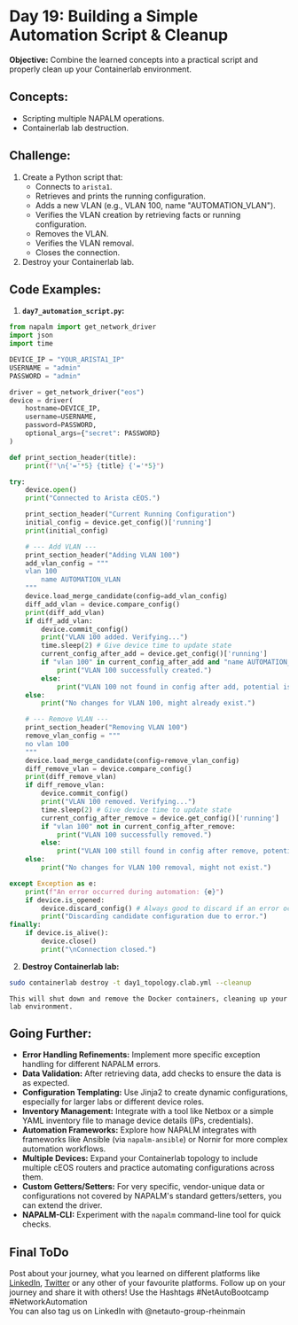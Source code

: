 # **Day 19: Building a Simple Automation Script & Cleanup**

**Objective:** Combine the learned concepts into a practical script and properly clean up your Containerlab environment.

## **Concepts:**

  * Scripting multiple NAPALM operations.
  * Containerlab lab destruction.

## **Challenge:**

1.  Create a Python script that:
      * Connects to `arista1`.
      * Retrieves and prints the running configuration.
      * Adds a new VLAN (e.g., VLAN 100, name "AUTOMATION\_VLAN").
      * Verifies the VLAN creation by retrieving facts or running configuration.
      * Removes the VLAN.
      * Verifies the VLAN removal.
      * Closes the connection.
2.  Destroy your Containerlab lab.

## **Code Examples:**

1.  **`day7_automation_script.py`:**

```python
from napalm import get_network_driver
import json
import time

DEVICE_IP = "YOUR_ARISTA1_IP"
USERNAME = "admin"
PASSWORD = "admin"

driver = get_network_driver("eos")
device = driver(
    hostname=DEVICE_IP,
    username=USERNAME,
    password=PASSWORD,
    optional_args={"secret": PASSWORD}
)

def print_section_header(title):
    print(f"\n{'='*5} {title} {'='*5}")

try:
    device.open()
    print("Connected to Arista cEOS.")

    print_section_header("Current Running Configuration")
    initial_config = device.get_config()['running']
    print(initial_config)

    # --- Add VLAN ---
    print_section_header("Adding VLAN 100")
    add_vlan_config = """
    vlan 100
        name AUTOMATION_VLAN
    """
    device.load_merge_candidate(config=add_vlan_config)
    diff_add_vlan = device.compare_config()
    print(diff_add_vlan)
    if diff_add_vlan:
        device.commit_config()
        print("VLAN 100 added. Verifying...")
        time.sleep(2) # Give device time to update state
        current_config_after_add = device.get_config()['running']
        if "vlan 100" in current_config_after_add and "name AUTOMATION_VLAN" in current_config_after_add:
            print("VLAN 100 successfully created.")
        else:
            print("VLAN 100 not found in config after add, potential issue.")
    else:
        print("No changes for VLAN 100, might already exist.")

    # --- Remove VLAN ---
    print_section_header("Removing VLAN 100")
    remove_vlan_config = """
    no vlan 100
    """
    device.load_merge_candidate(config=remove_vlan_config)
    diff_remove_vlan = device.compare_config()
    print(diff_remove_vlan)
    if diff_remove_vlan:
        device.commit_config()
        print("VLAN 100 removed. Verifying...")
        time.sleep(2) # Give device time to update state
        current_config_after_remove = device.get_config()['running']
        if "vlan 100" not in current_config_after_remove:
            print("VLAN 100 successfully removed.")
        else:
            print("VLAN 100 still found in config after remove, potential issue.")
    else:
        print("No changes for VLAN 100 removal, might not exist.")

except Exception as e:
    print(f"An error occurred during automation: {e}")
    if device.is_opened:
        device.discard_config() # Always good to discard if an error occurs during config changes
        print("Discarding candidate configuration due to error.")
finally:
    if device.is_alive():
        device.close()
        print("\nConnection closed.")

```

2.  **Destroy Containerlab lab:**

```bash
sudo containerlab destroy -t day1_topology.clab.yml --cleanup
```

    This will shut down and remove the Docker containers, cleaning up your lab environment.

## **Going Further:**

  * **Error Handling Refinements:** Implement more specific exception handling for different NAPALM errors.
  * **Data Validation:** After retrieving data, add checks to ensure the data is as expected.
  * **Configuration Templating:** Use Jinja2 to create dynamic configurations, especially for larger labs or different device roles.
  * **Inventory Management:** Integrate with a tool like Netbox or a simple YAML inventory file to manage device details (IPs, credentials).
  * **Automation Frameworks:** Explore how NAPALM integrates with frameworks like Ansible (via `napalm-ansible`) or Nornir for more complex automation workflows.
  * **Multiple Devices:** Expand your Containerlab topology to include multiple cEOS routers and practice automating configurations across them.
  * **Custom Getters/Setters:** For very specific, vendor-unique data or configurations not covered by NAPALM's standard getters/setters, you can extend the driver.
  * **NAPALM-CLI:** Experiment with the `napalm` command-line tool for quick checks.

  ## Final ToDo

Post about your journey, what you learned on different platforms like [LinkedIn](https://www.linkedin.com/feed/), [Twitter](https://x.com/intent/post?url=https%3A%2F%2Fgithub.com%2FNetAuto-RheinMain%2FNetAuto-Bootcamp&text=I%20just%20completed%20Day%2019%20of%20the%20NetAuto%20Bootcamp%20on%20Python%20Programming!&hashtags=NetAutoBootcamp%2CNetworkAutomation) or any other of your favourite platforms. Follow up on your journey and share it with others! Use the Hashtags #NetAutoBootcamp #NetworkAutomation </br>
You can also tag us on LinkedIn with @netauto-group-rheinmain

